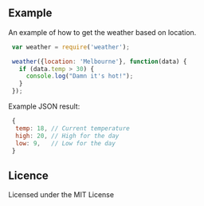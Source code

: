 ## Example
An example of how to get the weather based on location.

```javascript
 var weather = require('weather');

 weather({location: 'Melbourne'}, function(data) {
   if (data.temp > 30) {
     console.log("Damn it's hot!");
   }
 });
 ```

 Example JSON result:

```javascript
 {
  temp: 18, // Current temperature
  high: 20, // High for the day
  low: 9,   // Low for the day
 }
```

## Licence
Licensed under the MIT License
